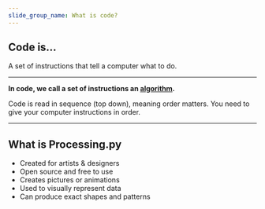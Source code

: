 ```yaml
---
slide_group_name: What is code?
---
```


## Code is...

A set of instructions that tell a computer what to do.

---

**In code, we call a set of instructions an [algorithm](#).**

<aside class="slide-notes">

Code is read in sequence (top down), meaning order matters. You need to give your computer instructions in order.

</aside>

---

## What is Processing.py

* Created for artists & designers
* Open source and free to use
* Creates pictures or animations
* Used to visually represent data
* Can produce exact shapes and patterns
